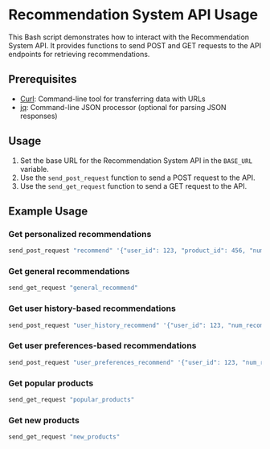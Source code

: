 
# Recommendation System API Usage

This Bash script demonstrates how to interact with the Recommendation System API. It provides functions to send POST and GET requests to the API endpoints for retrieving recommendations.

## Prerequisites

- [Curl](https://curl.se/): Command-line tool for transferring data with URLs
- [jq](https://stedolan.github.io/jq/): Command-line JSON processor (optional for parsing JSON responses)

## Usage

1. Set the base URL for the Recommendation System API in the `BASE_URL` variable.
2. Use the `send_post_request` function to send a POST request to the API.
3. Use the `send_get_request` function to send a GET request to the API.

## Example Usage

### Get personalized recommendations

```bash
send_post_request "recommend" '{"user_id": 123, "product_id": 456, "num_recommendations": 5}'
```

### Get general recommendations

```bash
send_get_request "general_recommend"
```

### Get user history-based recommendations

```bash
send_post_request "user_history_recommend" '{"user_id": 123, "num_recommendations": 5}'
```

### Get user preferences-based recommendations

```bash
send_post_request "user_preferences_recommend" '{"user_id": 123, "num_recommendations": 5}'
```

### Get popular products

```bash
send_get_request "popular_products"
```

### Get new products

```bash
send_get_request "new_products"
```

